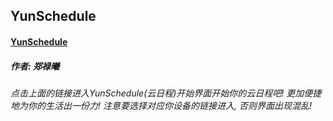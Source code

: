 ## YunSchedule
#### [YunSchedule](./Welcome)
##### 作者: 郑禄曦
###### 点击上面的链接进入YunSchedule(云日程)开始界面开始你的云日程吧! 更加便捷地为你的生活出一份力! 注意要选择对应你设备的链接进入, 否则界面出现混乱!